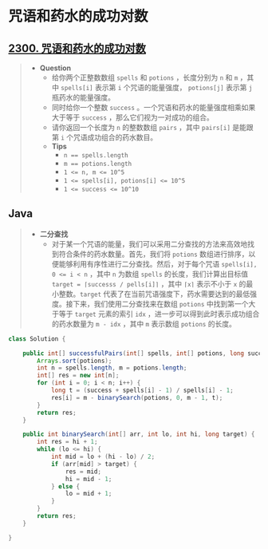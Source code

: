 # 咒语和药水的成功对数

## [2300. 咒语和药水的成功对数](https://leetcode.cn/problems/successful-pairs-of-spells-and-potions/)

> - **Question**
>   - 给你两个正整数数组 `spells` 和 `potions` ，长度分别为 `n` 和 `m` ，其中 `spells[i]` 表示第 `i` 个咒语的能量强度， `potions[j]` 表示第 `j` 瓶药水的能量强度。
>   - 同时给你一个整数 `success` 。一个咒语和药水的能量强度相乘如果大于等于 `success` ，那么它们视为一对成功的组合。
>   - 请你返回一个长度为 `n` 的整数数组 `pairs` ，其中 `pairs[i]` 是能跟第 `i` 个咒语成功组合的药水数目。
>   - **Tips**
>     - `n == spells.length`
>     - `m == potions.length`
>     - `1 <= n, m <= 10^5`
>     - `1 <= spells[i], potions[i] <= 10^5`
>     - `1 <= success <= 10^10`

## Java

> - **二分查找**
>   - 对于某一个咒语的能量，我们可以采用二分查找的方法来高效地找到符合条件的药水数量。首先，我们将 `potions` 数组进行排序，以便能够利用有序性进行二分查找。然后，对于每个咒语 `spells[i], 0 <= i < n` ，其中 `n` 为数组 `spells` 的长度，我们计算出目标值 `target = ⌈successs / pells[i]⌉` ，其中 `⌈x⌉` 表示不小于 `x` 的最小整数。`target` 代表了在当前咒语强度下，药水需要达到的最低强度。接下来，我们使用二分查找来在数组 `potions` 中找到第一个大于等于 `target` 元素的索引 `idx` ，进一步可以得到此时表示成功组合的药水数量为 `m - idx` ，其中 `m` 表示数组 `potions` 的长度。

```java
class Solution {

    public int[] successfulPairs(int[] spells, int[] potions, long success) {
        Arrays.sort(potions);
        int n = spells.length, m = potions.length;
        int[] res = new int[n];
        for (int i = 0; i < n; i++) {
            long t = (success + spells[i] - 1) / spells[i] - 1;
            res[i] = m - binarySearch(potions, 0, m - 1, t);
        }
        return res;
    }

    public int binarySearch(int[] arr, int lo, int hi, long target) {
        int res = hi + 1;
        while (lo <= hi) {
            int mid = lo + (hi - lo) / 2;
            if (arr[mid] > target) {
                res = mid;
                hi = mid - 1;
            } else {
                lo = mid + 1;
            }
        }
        return res;
    }

}
```
